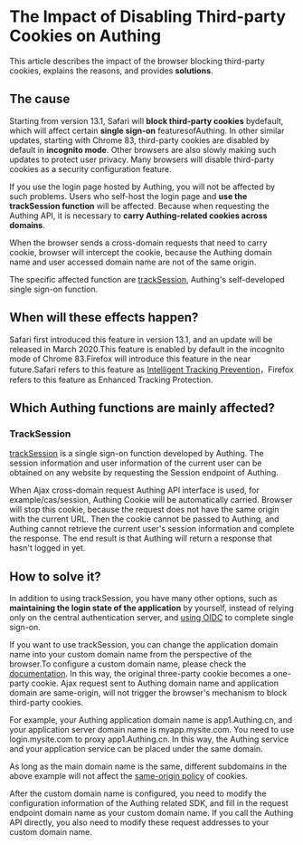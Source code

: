 # The Impact of Disabling Third-party Cookies on Authing

This article describes the impact of the browser blocking third-party cookies, explains the reasons, and provides **solutions**.

## The cause

Starting from version 13.1, Safari will **block third-party cookies** bydefault, which will affect certain **single sign-on** featuresofAuthing. In other similar updates, starting with Chrome 83, third-party cookies are disabled by default in **incognito mode**. Other browsers are also slowly making such updates to protect user privacy. Many browsers will disable third-party cookies as a security configuration feature.

If you use the login page hosted by Authing, you will not be affected by such problems. Users who self-host the login page and **use the trackSession function** will be affected. Because when requesting the Authing API, it is necessary to **carry Authing-related cookies across domains**.

When the browser sends a cross-domain requests that need to carry cookie, browser will intercept the cookie, because the Authing domain name and user accessed domain name are not of the same origin.

The specific affected function are [trackSession](https://docs.authing.cn/reference/sdk-for-sso#authingsso-prototype-tracksession), Authing&#39;s self-developed single sign-on function.

## When will these effects happen?

Safari first introduced this feature in version 13.1, and an update will be released in March 2020.This feature is enabled by default in the incognito mode of Chrome 83.Firefox will introduce this feature in the near future.Safari refers to this feature as [Intelligent Tracking Prevention](https://webkit.org/blog/7675/intelligent-tracking-prevention/)，Firefox refers to this feature as Enhanced Tracking Protection.

## Which Authing functions are mainly affected?

### TrackSession

[trackSession](https://docs.authing.cn/v2/guides/basics/authenticate-first-user/use-hosted-login-page.html#%E4%BD%BF%E7%94%A8-tracksession) is a single sign-on function developed by Authing. The session information and user information of the current user can be obtained on any website by requesting the Session endpoint of Authing.

When Ajax cross-domain request Authing API interface is used, for example/cas/session, Authing Cookie will be automatically carried. Browser will stop this cookie, because the request does not have the same origin with the current URL. Then the cookie cannot be passed to Authing, and Authing cannot retrieve the current user&#39;s session information and complete the response. The end result is that Authing will return a response that hasn&#39;t logged in yet.

## How to solve it?

In addition to using trackSession, you have many other options, such as **maintaining the login state of the application** by yourself, instead of relying only on the central authentication server, and [using OIDC](https://docs.authing.cn/v2/guides/federation/oidc.html) to complete single sign-on.

If you want to use trackSession, you can change the application domain name into your custom domain name from the perspective of the browser.To configure a custom domain name, please check the [documentation](https://docs.authing.cn/guides/deployment/custom-domain). In this way, the original three-party cookie becomes a one-party cookie. Ajax request sent to Authing domain name and application domain are same-origin, will not trigger the browser&#39;s mechanism to block third-party cookies.

For example, your Authing application domain name is app1.Authing.cn, and your application server domain name is myapp.mysite.com. You need to use login.mysite.com to proxy app1.Authing.cn. In this way, the Authing service and your application service can be placed under the same domain.

As long as the main domain name is the same, different subdomains in the above example will not affect the [same-origin policy](http://www.ruanyifeng.com/blog/2016/04/same-origin-policy.html) of cookies.

After the custom domain name is configured, you need to modify the configuration information of the Authing related SDK, and fill in the request endpoint domain name as your custom domain name. If you call the Authing API directly, you also need to modify these request addresses to your custom domain name.
